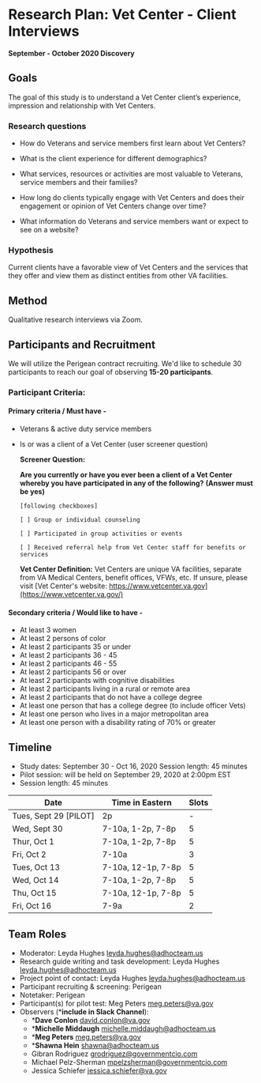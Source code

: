 # Research Plan: Vet Center - Client Interviews 

**September - October 2020 Discovery**<br>

## Goals

The goal of this study is to understand a Vet Center client’s experience, impression and relationship with Vet Centers. 

### Research questions

- How do Veterans and service members first learn about Vet Centers? 

- What is the client experience for different demographics? 

- What services, resources or activities are most valuable to Veterans, service members and their families? 

- How long do clients typically engage with Vet Centers and does their engagement or opinion of Vet Centers change over time? 

- What information do Veterans and service members want or expect to see on a website? 

### Hypothesis 

Current clients have a favorable view of Vet Centers and the services that they offer and view them as distinct entities from other VA facilities. 

## Method

Qualitative research interviews via Zoom. 

## Participants and Recruitment

We will utilize the Perigean contract recruiting. We'd like to schedule 30 participants to reach our goal of observing **15-20 participants**. 

### Participant Criteria:

#### Primary criteria / Must have - 

- Veterans & active duty service members 

- Is or was a client of a Vet Center (user screener question) 

  **Screener Question:**
  
    **Are you currently or have you ever been a client of a Vet Center whereby you have participated in any of the following?** 
    **(Answer must be yes)**

      [following checkboxes] 

      [ ] Group or individual counseling 

      [ ] Participated in group activities or events 

      [ ] Received referral help from Vet Center staff for benefits or services 

  **Vet Center Definition:**
  Vet Centers are unique VA facilities, separate from VA Medical Centers, benefit offices, VFWs, etc. If unsure, please visit [Vet Center's website: https://www.vetcenter.va.gov](https://www.vetcenter.va.gov/)

#### Secondary criteria / Would like to have - 

- At least 3 women 
- At least 2 persons of color 
- At least 2 participants 35 or under 
- At least 2 participants 36 - 45 
- At least 2 participants 46 - 55 
- At least 2 participants 56 or over 
- At least 2 participants with cognitive disabilities 
- At least 2 participants living in a rural or remote area 
- At least 2 participants that do not have a college degree 
- At least one person that has a college degree (to include officer Vets) 
- At least one person who lives in a major metropolitan area 
- At least one person with a disability rating of 70% or greater 

 
## Timeline

- Study dates: September 30 - Oct 16, 2020 Session length: 45 minutes 
- Pilot session: will be held on September 29, 2020 at 2:00pm EST 
- Session length: 45 minutes

Date | Time in Eastern | Slots
-----|-----------------------|-------
Tues, Sept 29 [PILOT] | 2p | - 
Wed, Sept 30 | 7-10a, 1-2p, 7-8p | 5 
Thur, Oct 1 | 7-10a, 1-2p, 7-8p | 5 
Fri, Oct 2 | 7-10a | 3 
Tues, Oct 13 | 7-10a, 12-1p, 7-8p | 5 
Wed, Oct 14 | 7-10a, 1-2p, 7-8p | 5 
Thu, Oct 15 | 7-10a, 12-1p, 7-8p | 5 
Fri, Oct 16 | 7-9a | 2 


## Team Roles	

- Moderator: Leyda Hughes <leyda.hughes@adhocteam.us>
- Research guide writing and task development: Leyda Hughes <leyda.hughes@adhocteam.us>
- Project point of contact: Leyda Hughes  <leyda.hughes@adhocteam.us>
- Participant recruiting & screening: Perigean 
- Notetaker: Perigean 
- Participant(s) for pilot test: Meg Peters <meg.peters@va.gov> 
- Observers (***include in Slack Channel**):  
  - ***Dave Conlon** <david.conlon@va.gov> 
  - ***Michelle Middaugh** <michelle.middaugh@adhocteam.us> 
  - ***Meg Peters** <meg.peters@va.gov> 
  - ***Shawna Hein** <shawna@adhocteam.us> 
  - Gibran Rodriguez <grodriguez@governmentcio.com> 
  - Michael Pelz-Sherman <mpelzsherman@governmentcio.com> 
  - Jessica Schiefer <jessica.schiefer@va.gov> 
